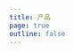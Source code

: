 ```yaml
---
title: 产品
page: true
outline: false
---
```


<script setup>
import AllProducts from '../../AllProducts.vue'
</script>

<AllProducts category="球阀,多端口" />
